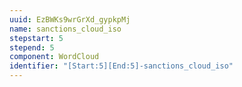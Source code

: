 ```yaml
---
uuid: EzBWKs9wrGrXd_gypkpMj
name: sanctions_cloud_iso
stepstart: 5
stepend: 5
component: WordCloud
identifier: "[Start:5][End:5]-sanctions_cloud_iso"
---
```

